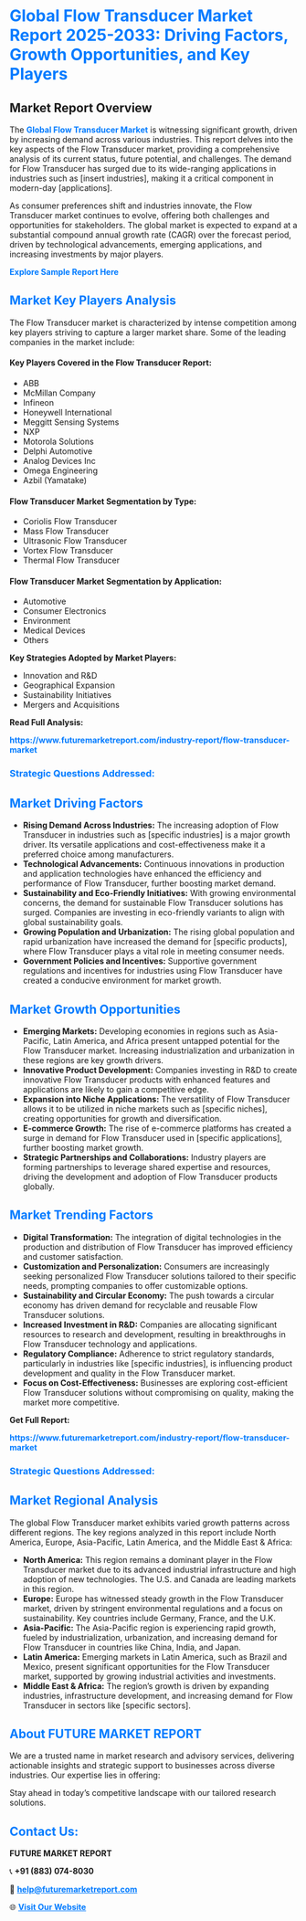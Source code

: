 <h1 style="color: #007BFF;">Global Flow Transducer Market Report 2025-2033: Driving Factors, Growth Opportunities, and Key Players</h1>

<section id="overview">
<h2>Market Report Overview</h2>
<p>The <a href="https://www.futuremarketreport.com/industry-report/flow-transducer-market" style="color: #007BFF; text-decoration: none;"><strong>Global Flow Transducer Market</strong></a> is witnessing significant growth, driven by increasing demand across various industries. This report delves into the key aspects of the Flow Transducer market, providing a comprehensive analysis of its current status, future potential, and challenges. The demand for Flow Transducer has surged due to its wide-ranging applications in industries such as [insert industries], making it a critical component in modern-day [applications].</p>
<p>As consumer preferences shift and industries innovate, the Flow Transducer market continues to evolve, offering both challenges and opportunities for stakeholders. The global market is expected to expand at a substantial compound annual growth rate (CAGR) over the forecast period, driven by technological advancements, emerging applications, and increasing investments by major players.</p>
</section>

<section id="overview">
<p><a href="https://www.futuremarketreport.com/request-sample/reportId=75247" style="color: #007BFF; text-decoration: none;"><strong>Explore Sample Report Here</strong></a></p>
</section>

<section id="key-players">
<h2 style="color: #007BFF;">Market Key Players Analysis</h2>
<p>The Flow Transducer market is characterized by intense competition among key players striving to capture a larger market share. Some of the leading companies in the market include:</p>
<h4>Key Players Covered in the Flow Transducer Report:</h4>
<ul><li>ABB</li><li>McMillan Company</li><li>Infineon</li><li>Honeywell International</li><li>Meggitt Sensing Systems</li><li>NXP</li><li>Motorola Solutions</li><li>Delphi Automotive</li><li>Analog Devices Inc</li><li>Omega Engineering</li><li>Azbil (Yamatake)</li></ul>
<h4>Flow Transducer Market Segmentation by Type:</h4>
<ul><li>Coriolis Flow Transducer</li><li>Mass Flow Transducer</li><li>Ultrasonic Flow Transducer</li><li>Vortex Flow Transducer</li><li>Thermal Flow Transducer</li></ul>

<h4>Flow Transducer Market Segmentation by Application:</h4>
<ul><li>Automotive</li><li>Consumer Electronics</li><li>Environment</li><li>Medical Devices</li><li>Others</li></ul>
<p><strong>Key Strategies Adopted by Market Players:</strong></p>
<ul>
<li>Innovation and R&D</li>
<li>Geographical Expansion</li>
<li>Sustainability Initiatives</li>
<li>Mergers and Acquisitions</li>
</ul>
</section>

<section>
<p><strong>Read Full Analysis: </strong></p><a href="https://www.futuremarketreport.com/industry-report/flow-transducer-market" style="color: #007BFF; text-decoration: none;"><strong>https://www.futuremarketreport.com/industry-report/flow-transducer-market</strong></a>
<h3 style="color: #007BFF;">Strategic Questions Addressed:</h3>
</section>

<section id="driving-factors">
<h2 style="color: #007BFF;">Market Driving Factors</h2>
<ul>
<li><strong>Rising Demand Across Industries:</strong> The increasing adoption of Flow Transducer in industries such as [specific industries] is a major growth driver. Its versatile applications and cost-effectiveness make it a preferred choice among manufacturers.</li>
<li><strong>Technological Advancements:</strong> Continuous innovations in production and application technologies have enhanced the efficiency and performance of Flow Transducer, further boosting market demand.</li>
<li><strong>Sustainability and Eco-Friendly Initiatives:</strong> With growing environmental concerns, the demand for sustainable Flow Transducer solutions has surged. Companies are investing in eco-friendly variants to align with global sustainability goals.</li>
<li><strong>Growing Population and Urbanization:</strong> The rising global population and rapid urbanization have increased the demand for [specific products], where Flow Transducer plays a vital role in meeting consumer needs.</li>
<li><strong>Government Policies and Incentives:</strong> Supportive government regulations and incentives for industries using Flow Transducer have created a conducive environment for market growth.</li>
</ul>
</section>

<section id="growth-opportunities">
<h2 style="color: #007BFF;">Market Growth Opportunities</h2>
<ul>
<li><strong>Emerging Markets:</strong> Developing economies in regions such as Asia-Pacific, Latin America, and Africa present untapped potential for the Flow Transducer market. Increasing industrialization and urbanization in these regions are key growth drivers.</li>
<li><strong>Innovative Product Development:</strong> Companies investing in R&D to create innovative Flow Transducer products with enhanced features and applications are likely to gain a competitive edge.</li>
<li><strong>Expansion into Niche Applications:</strong> The versatility of Flow Transducer allows it to be utilized in niche markets such as [specific niches], creating opportunities for growth and diversification.</li>
<li><strong>E-commerce Growth:</strong> The rise of e-commerce platforms has created a surge in demand for Flow Transducer used in [specific applications], further boosting market growth.</li>
<li><strong>Strategic Partnerships and Collaborations:</strong> Industry players are forming partnerships to leverage shared expertise and resources, driving the development and adoption of Flow Transducer products globally.</li>
</ul>
</section>

<section id="trending-factors">
<h2 style="color: #007BFF;">Market Trending Factors</h2>
<ul>
<li><strong>Digital Transformation:</strong> The integration of digital technologies in the production and distribution of Flow Transducer has improved efficiency and customer satisfaction.</li>
<li><strong>Customization and Personalization:</strong> Consumers are increasingly seeking personalized Flow Transducer solutions tailored to their specific needs, prompting companies to offer customizable options.</li>
<li><strong>Sustainability and Circular Economy:</strong> The push towards a circular economy has driven demand for recyclable and reusable Flow Transducer solutions.</li>
<li><strong>Increased Investment in R&D:</strong> Companies are allocating significant resources to research and development, resulting in breakthroughs in Flow Transducer technology and applications.</li>
<li><strong>Regulatory Compliance:</strong> Adherence to strict regulatory standards, particularly in industries like [specific industries], is influencing product development and quality in the Flow Transducer market.</li>
<li><strong>Focus on Cost-Effectiveness:</strong> Businesses are exploring cost-efficient Flow Transducer solutions without compromising on quality, making the market more competitive.</li>
</ul>
</section>

<section>
<p><strong>Get Full Report: </strong></p><a href="https://www.futuremarketreport.com/industry-report/flow-transducer-market" style="color: #007BFF; text-decoration: none;"><strong>https://www.futuremarketreport.com/industry-report/flow-transducer-market</strong></a>
<h3 style="color: #007BFF;">Strategic Questions Addressed:</h3>
</section>


<section id="regional-analysis">
<h2 style="color: #007BFF;">Market Regional Analysis</h2>
<p>The global Flow Transducer market exhibits varied growth patterns across different regions. The key regions analyzed in this report include North America, Europe, Asia-Pacific, Latin America, and the Middle East & Africa:</p>
<ul>
<li><strong>North America:</strong> This region remains a dominant player in the Flow Transducer market due to its advanced industrial infrastructure and high adoption of new technologies. The U.S. and Canada are leading markets in this region.</li>
<li><strong>Europe:</strong> Europe has witnessed steady growth in the Flow Transducer market, driven by stringent environmental regulations and a focus on sustainability. Key countries include Germany, France, and the U.K.</li>
<li><strong>Asia-Pacific:</strong> The Asia-Pacific region is experiencing rapid growth, fueled by industrialization, urbanization, and increasing demand for Flow Transducer in countries like China, India, and Japan.</li>
<li><strong>Latin America:</strong> Emerging markets in Latin America, such as Brazil and Mexico, present significant opportunities for the Flow Transducer market, supported by growing industrial activities and investments.</li>
<li><strong>Middle East & Africa:</strong> The region’s growth is driven by expanding industries, infrastructure development, and increasing demand for Flow Transducer in sectors like [specific sectors].</li>
</ul>
</section>

<footer>
<h2 style="color: #007BFF;">About FUTURE MARKET REPORT</h2>
<p>We are a trusted name in market research and advisory services, delivering actionable insights and strategic support to businesses across diverse industries. Our expertise lies in offering:</p>

<p>Stay ahead in today’s competitive landscape with our tailored research solutions.</p>

<h2 style="color: #007BFF;">Contact Us:</h2>
<p><strong>FUTURE MARKET REPORT</strong></p>
<p>📞 <strong>+91 (883) 074-8030</strong></p>
<p>📧 <strong><a href="mailto:help@futuremarketreport.com" style="color: #007BFF;">help@futuremarketreport.com</a></strong></p>
<p>🌐 <strong><a href="https://www.futuremarketreport.com/" style="color: #007BFF;">Visit Our Website</a></strong></p>
</footer>
